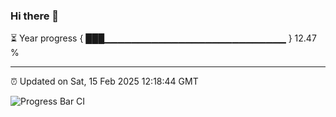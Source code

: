 ### Hi there 👋

⏳ Year progress { ███▁▁▁▁▁▁▁▁▁▁▁▁▁▁▁▁▁▁▁▁▁▁▁▁▁▁▁ } 12.47 %

---

⏰ Updated on Sat, 15 Feb 2025 12:18:44 GMT

![Progress Bar CI](https://github.com/code-lakshay/GitHub-Actions-Demo/workflows/Progress%20Bar%20CI/badge.svg)
